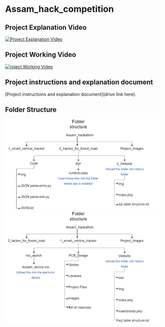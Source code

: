 # Assam_hack_competition

## Project Explanation Video
[![Project Explanation Video](http://img.youtube.com/vi/YOUTUBE_VIDEO_ID_HERE/0.jpg)](http://www.youtube.com/watch?v=YOUTUBE_VIDEO_ID_HERE)

## Project Working Video
[![roject Working Video](http://img.youtube.com/vi/YOUTUBE_VIDEO_ID_HERE/0.jpg)](http://www.youtube.com/watch?v=YOUTUBE_VIDEO_ID_HERE)

## Project instructions and explanation document
[Project instructions and explanation document](drive link here).

## Folder Structure
![Folder structure 1](Project_Images/folderstruct1.png?raw=true "Folder structure 1")
![Folder structure 2](Project_Images/folderstruct2.png?raw=true "Folder structure 2")


